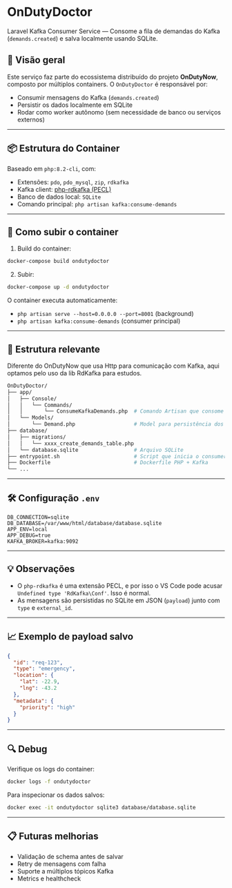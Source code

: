 # OnDutyDoctor

Laravel Kafka Consumer Service — Consome a fila de demandas do Kafka (`demands.created`) e salva localmente usando SQLite.

## 🧩 Visão geral

Este serviço faz parte do ecossistema distribuído do projeto **OnDutyNow**, composto por múltiplos containers. O `OnDutyDoctor` é responsável por:

- Consumir mensagens do Kafka (`demands.created`)
- Persistir os dados localmente em SQLite
- Rodar como worker autônomo (sem necessidade de banco ou serviços externos)

---

## 📦 Estrutura do Container

Baseado em `php:8.2-cli`, com:

- Extensões: `pdo`, `pdo_mysql`, `zip`, `rdkafka`
- Kafka client: [php-rdkafka (PECL)](https://github.com/arnaud-lb/php-rdkafka)
- Banco de dados local: `SQLite`
- Comando principal: `php artisan kafka:consume-demands`

---

## 🚀 Como subir o container

1. Build do container:

```bash
docker-compose build ondutydoctor
```

2. Subir:

```bash
docker-compose up -d ondutydoctor
```

O container executa automaticamente:

- `php artisan serve --host=0.0.0.0 --port=8001` (background)
- `php artisan kafka:consume-demands` (consumer principal)

---

## 📂 Estrutura relevante

Diferente do OnDutyNow que usa Http para comunicação com Kafka, aqui optamos pelo uso da lib RdKafka para estudos.

```bash
OnDutyDoctor/
├── app/
│   ├── Console/
│   │   └── Commands/
│   │       └── ConsumeKafkaDemands.php  # Comando Artisan que consome Kafka
│   └── Models/
│       └── Demand.php                   # Model para persistência dos dados
├── database/
│   ├── migrations/
│   │   └── xxxx_create_demands_table.php
│   └── database.sqlite                  # Arquivo SQLite
├── entrypoint.sh                        # Script que inicia o consumer
├── Dockerfile                           # Dockerfile PHP + Kafka
└── ...
```

---

## 🛠️ Configuração `.env`

```env
DB_CONNECTION=sqlite
DB_DATABASE=/var/www/html/database/database.sqlite
APP_ENV=local
APP_DEBUG=true
KAFKA_BROKER=kafka:9092
```

---

## 💡 Observações

- O `php-rdkafka` é uma extensão PECL, e por isso o VS Code pode acusar `Undefined type 'RdKafka\Conf'`. Isso é normal.
- As mensagens são persistidas no SQLite em JSON (`payload`) junto com `type` e `external_id`.

---

## 📈 Exemplo de payload salvo

```json
{
  "id": "req-123",
  "type": "emergency",
  "location": {
    "lat": -22.9,
    "lng": -43.2
  },
  "metadata": {
    "priority": "high"
  }
}
```

---

## 🔍 Debug

Verifique os logs do container:

```bash
docker logs -f ondutydoctor
```

Para inspecionar os dados salvos:

```bash
docker exec -it ondutydoctor sqlite3 database/database.sqlite
```

---

## 📋 Futuras melhorias

- Validação de schema antes de salvar
- Retry de mensagens com falha
- Suporte a múltiplos tópicos Kafka
- Metrics e healthcheck

